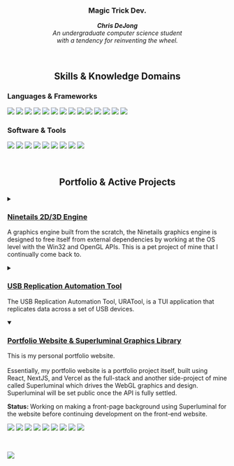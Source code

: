 <h3 align="center">Magic Trick Dev.</h3>
<p align="center"><i><strong>Chris DeJong</strong><br/>
An undergraduate computer science student<br/>
with a tendency for reinventing the wheel.
</i></p>
<br/>

<h2 align="center">Skills & Knowledge Domains</h2>

<h3>Languages & Frameworks</h3>

![](https://img.shields.io/badge/c-black?style=for-the-badge&logo=c) 
![](https://img.shields.io/badge/CPP-black?style=for-the-badge&logo=cplusplus)
![](https://img.shields.io/badge/OpenGL-black?style=for-the-badge&logo=opengl)
![](https://img.shields.io/badge/Win32-black?style=for-the-badge&logo=windows)
![](https://img.shields.io/badge/JavaScript-black?style=for-the-badge&logo=javascript)
![](https://img.shields.io/badge/TypeScript-black?style=for-the-badge&logo=typescript)
![](https://img.shields.io/badge/WebAssembly-black?style=for-the-badge&logo=webassembly)
![](https://img.shields.io/badge/React-black?style=for-the-badge&logo=react)
![](https://img.shields.io/badge/NextJS-black?style=for-the-badge&logo=nextdotjs)
![](https://img.shields.io/badge/Material_UI-black?style=for-the-badge&logo=mui)
![](https://img.shields.io/badge/HTML5-black?style=for-the-badge&logo=html5)
![](https://img.shields.io/badge/CSS3-black?style=for-the-badge&logo=css3)
![](https://img.shields.io/badge/CSharp-black?style=for-the-badge&logo=csharp)
![](https://img.shields.io/badge/Python-black?style=for-the-badge&logo=python)

<h3>Software & Tools</h3>

![](https://img.shields.io/badge/Neovim-black?style=for-the-badge&logo=neovim)
![](https://img.shields.io/badge/Visual_Studio-black?style=for-the-badge&logo=visualstudio)
![](https://img.shields.io/badge/Visual_Studio_Code-black?style=for-the-badge&logo=visualstudiocode)
![](https://img.shields.io/badge/Photoshop-black?style=for-the-badge&logo=adobephotoshop)
![](https://img.shields.io/badge/Illustrator-black?style=for-the-badge&logo=adobeillustrator)
![](https://img.shields.io/badge/Unity3D-black?style=for-the-badge&logo=unity)
![](https://img.shields.io/badge/Git-black?style=for-the-badge&logo=git)
![](https://img.shields.io/badge/PowerShell-black?style=for-the-badge&logo=powershell)
![](https://img.shields.io/badge/Windows_Terminal-black?style=for-the-badge&logo=windowsterminal)

<br />
<h2 align="center">Portfolio & Active Projects</h2>



<details>
<summary>
    <h3><a href="https://github.com/magictrick-dev/NinetailsX">Ninetails 2D/3D Engine</a></h3>
    <p>
        A graphics engine built from the scratch, the Ninetails graphics engine is designed to free itself from
        external dependencies by working at the OS level with the Win32 and OpenGL APIs. This is a pet
        project of mine that I continually come back to.
    </p>
</summary>
    
<p>
    <strong>Status: </strong>
    Currently in development, in the midst of a huge refactor of the
    existing code-base in a private repository.
</p>
    
![](https://img.shields.io/badge/CPP-black?style=for-the-badge&logo=cplusplus)
![](https://img.shields.io/badge/OpenGL-black?style=for-the-badge&logo=opengl)
![](https://img.shields.io/badge/Win32-black?style=for-the-badge&logo=windows)
![](https://img.shields.io/badge/Visual_Studio-black?style=for-the-badge&logo=visualstudio)

</details>

<details>
<summary>
    <h3><a href="https://github.com/magictrick-dev/uratool">USB Replication Automation Tool</a></h3>
    <p>
        The USB Replication Automation Tool, URATool, is a TUI application that replicates data across
        a set of USB devices. 
    </p>
</summary>
    
<p>
    <strong>Status: </strong>
    Implementing the front-end TUI and essential abstractions for handling registering USB devices.
    Timeline of function release completion is ETA August 2023.
</p>
    
![](https://img.shields.io/badge/CPP-black?style=for-the-badge&logo=cplusplus)

</details>

</details>

<details open>
<summary>
    <h3><a href="magictricdev.vercel.app">Portfolio Website & Superluminal Graphics Library</a></h3>
    <p>
        This is my personal portfolio website. <br/><br/>
        Essentially, my portfolio website is a portfolio project itself, built using React, NextJS,
        and Vercel as the full-stack and another side-project of mine called Superluminal which drives
        the WebGL graphics and design. Superluminal will be set public once the API is fully settled.
    </p>
</summary>
    
<p>
    <strong>Status: </strong>
    Working on making a front-page background using Superluminal for the website before continuing
    development on the front-end website.
</p>
    
![](https://img.shields.io/badge/CPP-black?style=for-the-badge&logo=cplusplus)
![](https://img.shields.io/badge/WebAssembly-black?style=for-the-badge&logo=webassembly)
![](https://img.shields.io/badge/JavaScript-black?style=for-the-badge&logo=javascript)
![](https://img.shields.io/badge/TypeScript-black?style=for-the-badge&logo=typescript)
![](https://img.shields.io/badge/React-black?style=for-the-badge&logo=react)
![](https://img.shields.io/badge/NextJS-black?style=for-the-badge&logo=nextdotjs)
![](https://img.shields.io/badge/Material_UI-black?style=for-the-badge&logo=mui)
![](https://img.shields.io/badge/HTML5-black?style=for-the-badge&logo=html5)
![](https://img.shields.io/badge/CSS3-black?style=for-the-badge&logo=css3)

</details>

<br />

![](https://komarev.com/ghpvc/?username=magictrick-dev)



